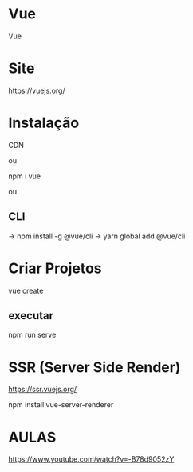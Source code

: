 # Vue
Vue

Site
====
https://vuejs.org/

Instalação
==========
CDN

ou

npm i vue

ou

CLI 
-----------------------------
-> npm install -g @vue/cli
-> yarn global add @vue/cli

Criar Projetos
==============
vue create <projeto>

executar
--------
npm run serve

SSR (Server Side Render)
========================
https://ssr.vuejs.org/

npm install vue-server-renderer


AULAS
=====
https://www.youtube.com/watch?v=-B78d9052zY